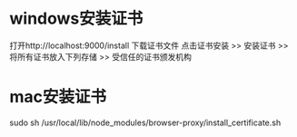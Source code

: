 # windows安装证书
打开http://localhost:9000/install
下载证书文件
点击证书安装 >> 安装证书 >> 将所有证书放入下列存储 >> 受信任的证书颁发机构

# mac安装证书
sudo sh /usr/local/lib/node_modules/browser-proxy/install_certificate.sh
